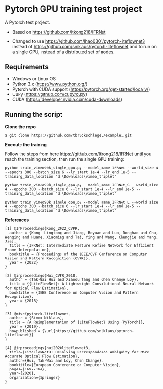 # Pytorch GPU training test project

A Pytorch test project. 

- Based on https://github.com/ltkong218/IFRNet

- Changed to use https://github.com/lhao0301/pytorch-liteflownet3 instead of https://github.com/sniklaus/pytorch-liteflownet and to run on a single GPU, instead of a distributed set of nodes.

## Requirements

* Windows or Linux OS
* Python 3.x (https://www.python.org/)
* Pytorch with CUDA support (https://pytorch.org/get-started/locally/)
* CuPy (https://github.com/cupy/cupy)
* CUDA (https://developer.nvidia.com/cuda-downloads) 

## Running the script

**Clone the repo**

```$ git clone https://github.com/tbruckschlegel/example1.git```

**Execute the training**

Follow the steps from here https://github.com/ltkong218/IFRNet until you reach the training section, then run the single GPU training:

```python train_vimeo90k_single_gpu.py --model_name IFRNet --world_size 4 --epochs 300 --batch_size 6 --lr_start 1e-4 --lr_end 1e-5 --training_data_location "d:\Downloads\vimeo_triplet"```

```python train_vimeo90k_single_gpu.py --model_name IFRNet_S --world_size 4 --epochs 300 --batch_size 6 --lr_start 1e-4 --lr_end 1e-5 --training_data_location "d:\Downloads\vimeo_triplet"```

```python train_vimeo90k_single_gpu.py --model_name IFRNet_L --world_size 4 --epochs 300 --batch_size 6 --lr_start 1e-4 --lr_end 1e-5 --training_data_location "d:\Downloads\vimeo_triplet"```

**References**

```
[1] @InProceedings{Kong_2022_CVPR, 
  author = {Kong, Lingtong and Jiang, Boyuan and Luo, Donghao and Chu, Wenqing and Huang, Xiaoming and Tai, Ying and Wang, Chengjie and Yang, Jie}, 
  title = {IFRNet: Intermediate Feature Refine Network for Efficient Frame Interpolation}, 
  booktitle = {Proceedings of the IEEE/CVF Conference on Computer Vision and Pattern Recognition (CVPR)}, 
  year = {2022}
}
```

```
[2] @inproceedings{Hui_CVPR_2018,
  author = {Tak-Wai Hui and Xiaoou Tang and Chen Change Loy},
  title = {{LiteFlowNet}: A Lightweight Convolutional Neural Network for Optical Flow Estimation},
  booktitle = {IEEE Conference on Computer Vision and Pattern Recognition},
  year = {2018}
}
```

```
[3] @misc{pytorch-liteflownet,
  author = {Simon Niklaus},
  title = {A Reimplementation of {LiteFlowNet} Using {PyTorch}},
  year = {2019},
  howpublished = {\url{https://github.com/sniklaus/pytorch-liteflownet}}
}
```

```
[4] @inproceedings{hui2020liteflownet3,
  title={LiteFlowNet3: Resolving Correspondence Ambiguity for More Accurate Optical Flow Estimation},
  author={Hui, Tak-Wai and Loy, Chen Change},
  booktitle={European Conference on Computer Vision},
  pages={169--184},
  year={2020},
  organization={Springer}
}
```
